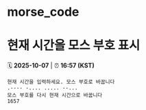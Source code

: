 # morse_code
# 현재 시간을 모스 부호 표시
<!-- MORSE_TIME_START -->
🗓️ **2025-10-07** | ⏰ **16:57 (KST)**

```
현재 시간을 입력하세요. 모스 부호로 바꿉니다
.---- -.... ..... --...
모스 부호를 다시 현재 시간으로 바꿉니다
1657
```
<!-- MORSE_TIME_END -->
